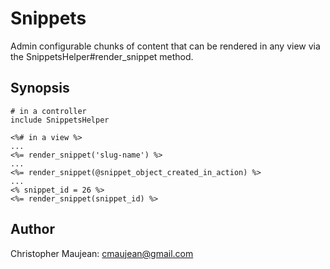 Snippets
========

Admin configurable chunks of content that can be rendered in any view via the SnippetsHelper#render_snippet method.

Synopsis
--------
  
    # in a controller
    include SnippetsHelper 

    <%# in a view %>
    ...
    <%= render_snippet('slug-name') %>
    ...
    <%= render_snippet(@snippet_object_created_in_action) %>
    ...
    <% snippet_id = 26 %>
    <%= render_snippet(snippet_id) %> 

Author
------

Christopher Maujean: cmaujean@gmail.com
